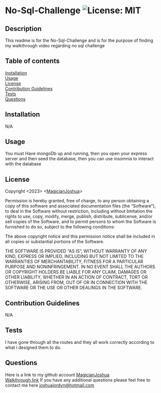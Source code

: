 # No-Sql-Challenge ![License: MIT](https://img.shields.io/badge/License-MIT-blue.svg)
## Description <br>
This readme is for the No-Sql-Challenge and is for the purpose of finding my walkthrough video regarding no sql challenge <br>
## Table of contents <br>
[Installation](#installation-) <br>
[Usage](#usage-) <br>
[License](#license-) <br>
[Contribution Guidelines](#Contribution-Guidelines-) <br>
[Tests](#tests-)<br>
[Questions](#questions-) <br>

## Installation <br>
N/A <br>
## Usage <br>
You must Have mongoDb up and running, then you open your express server and then seed the database, then you can use insomnia to interact with the database <br>
## License <br>
Copyright <2023> <[MagicianJoshua](https://github.com/MagicianJoshua)> <br>
        

Permission is hereby granted, free of charge, to any person obtaining a copy 
of this software and associated documentation files (the “Software”), 
to deal in the Software without restriction, including without limitation the 
rights to use, copy, modify, merge, publish, distribute, sublicense, and/or sell 
copies of the Software, and to permit persons to whom the Software is furnished to
do so, subject to the following conditions:

The above copyright notice and this permission notice shall be included in all copies or substantial
portions of the Software. 
        
THE SOFTWARE IS PROVIDED “AS IS”, WITHOUT WARRANTY OF ANY KIND, 
EXPRESS OR IMPLIED, INCLUDING BUT NOT LIMITED TO THE WARRANTIES OF MERCHANTABILITY, 
FITNESS FOR A PARTICULAR PURPOSE AND NONINFRINGEMENT. IN NO EVENT SHALL THE AUTHORS OR COPYRIGHT HOLDERS 
BE LIABLE FOR ANY CLAIM, DAMAGES OR OTHER LIABILITY, WHETHER IN AN ACTION OF CONTRACT, TORT
OR OTHERWISE, ARISING FROM, OUT OF OR IN CONNECTION WITH THE SOFTWARE OR THE USE OR OTHER DEALINGS IN THE SOFTWARE. <br> 
## Contribution Guidelines <br> 
N/A <br>
## Tests <br>
I have gone through all the routes and they all work correctly according to what i designed them to do.
## Questions <br> 
Here is a link to my github account [MagicianJoshua](https://github.com/MagicianJoshua) <br>
[Walkthrough link](https://drive.google.com/file/d/1k-Py93-U5agjZXSbzQEstdw9SqZOw9g_/view?usp=sharing)
If you have any additional questions please feel free to contact me here joshuajordyn@hotmail.com
